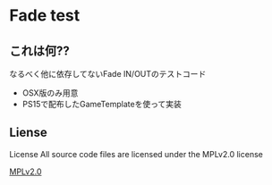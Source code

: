 # Fade test

## これは何??
なるべく他に依存してないFade IN/OUTのテストコード

+ OSX版のみ用意
+ PS15で配布したGameTemplateを使って実装


## Liense
License All source code files are licensed under the MPLv2.0 license

[MPLv2.0](https://www.mozilla.org/MPL/2.0/)
